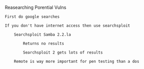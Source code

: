 Reasearching Porential Vulns 

    First do google searches  

    If you don't have internet access then use searchsploit 

        Searchsploit Samba 2.2.la 

            Returns no results  

            Searchsploit 2 gets lots of results  

        Remote is way more important for pen testing than a dos  